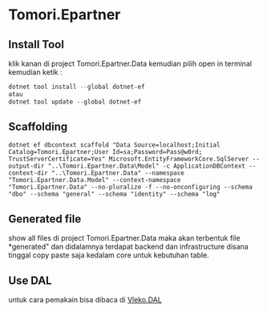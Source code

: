 # Tomori.Epartner

## Install Tool
klik kanan di project Tomori.Epartner.Data kemudian pilih open in terminal kemudian ketik :
```powershell
dotnet tool install --global dotnet-ef 
atau
dotnet tool update --global dotnet-ef
```

## Scaffolding
```scaffold
dotnet ef dbcontext scaffold "Data Source=localhost;Initial Catalog=Tomori.Epartner;User Id=sa;Password=Pass@w0rd; TrustServerCertificate=Yes" Microsoft.EntityFrameworkCore.SqlServer --output-dir "..\Tomori.Epartner.Data\Model" -c ApplicationDBContext --context-dir "..\Tomori.Epartner.Data" --namespace "Tomori.Epartner.Data.Model" --context-namespace "Tomori.Epartner.Data" --no-pluralize -f --no-onconfiguring --schema "dbo" --schema "general" --schema "identity" --schema "log"
```

## Generated file
show all files di project Tomori.Epartner.Data maka akan terbentuk file *generated" dan didalamnya terdapat backend dan infrastructure disana tinggal copy paste saja kedalam core untuk kebutuhan table.

## Use DAL
untuk cara pemakain bisa dibaca di [Vleko.DAL](https://github.com/Vlekops/DAL)

